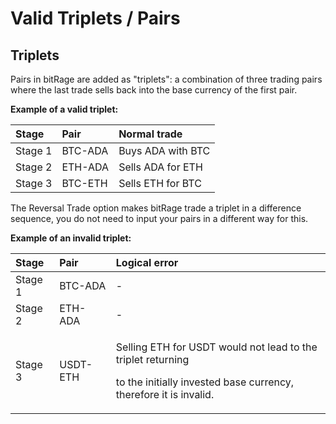 # Valid Triplets / Pairs

## Triplets

Pairs in bitRage are added as "triplets": a combination of three trading pairs where the last trade sells back into the base currency of the first pair.

**Example of a valid triplet:**

| Stage | Pair | Normal trade |
| :--- | :--- | :--- |
| Stage 1 | BTC-ADA | Buys ADA with BTC |
| Stage 2 | ETH-ADA | Sells ADA for ETH |
| Stage 3 | BTC-ETH | Sells ETH for BTC |

The Reversal Trade option makes bitRage trade a triplet in a difference sequence, you do not need to input your pairs in a different way for this.



**Example of an invalid triplet:**

<table>
  <thead>
    <tr>
      <th style="text-align:left">Stage</th>
      <th style="text-align:left">Pair</th>
      <th style="text-align:left">Logical error</th>
    </tr>
  </thead>
  <tbody>
    <tr>
      <td style="text-align:left">Stage 1</td>
      <td style="text-align:left">BTC-ADA</td>
      <td style="text-align:left">-</td>
    </tr>
    <tr>
      <td style="text-align:left">Stage 2</td>
      <td style="text-align:left">ETH-ADA</td>
      <td style="text-align:left">-</td>
    </tr>
    <tr>
      <td style="text-align:left">Stage 3</td>
      <td style="text-align:left">USDT-ETH</td>
      <td style="text-align:left">
        <p>Selling ETH for USDT would not lead to the triplet returning</p>
        <p>to the initially invested base currency, therefore it is invalid.</p>
      </td>
    </tr>
  </tbody>
</table>



